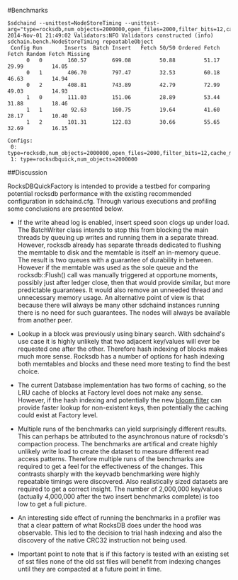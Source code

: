 #Benchmarks

```
$sdchaind --unittest=NodeStoreTiming --unittest-arg="type=rocksdb,num_objects=2000000,open_files=2000,filter_bits=12,cache_mb=256,file_size_mb=8,file_size_mult=2;type=rocksdbquick,num_objects=2000000"
2014-Nov-01 21:49:02 Validators:NFO Validators constructed (info)
sdchain.bench.NodeStoreTiming repeatableObject
 Config Run       Inserts  Batch Insert   Fetch 50/50 Ordered Fetch  Fetch Random Fetch Missing
      0   0        160.57        699.08         50.88         51.17         29.99         14.05
      0   1        406.70        797.47         32.53         60.18         46.63         14.94
      0   2        408.81        743.89         42.79         72.99         49.03         14.93
      1   0        111.03        151.06         28.89         53.44         31.88         18.46
      1   1         92.63        160.75         19.64         41.60         28.17         10.40
      1   2        101.31        122.83         30.66         55.65         32.69         16.15

Configs:
 0: type=rocksdb,num_objects=2000000,open_files=2000,filter_bits=12,cache_mb=256,file_size_mb=8,file_size_mult=2
 1: type=rocksdbquick,num_objects=2000000
```

##Discussion

RocksDBQuickFactory is intended to provide a testbed for comparing potential rocksdb performance with the existing recommended configuration in sdchaind.cfg. Through various executions and profiling some conclusions are presented below.

* If the write ahead log is enabled, insert speed soon clogs up under load. The BatchWriter class intends to stop this from blocking the main threads by queuing up writes and running them in a separate thread. However, rocksdb already has separate threads dedicated to flushing the memtable to disk and the memtable is itself an in-memory queue. The result is two queues with a guarantee of durability in between. However if the memtable was used as the sole queue and the rocksdb::Flush() call was manually triggered at opportune moments, possibly just after ledger close, then that would provide similar, but more predictable guarantees. It would also remove an unneeded thread and unnecessary memory usage. An alternative point of view is that because there will always be many other sdchaind instances running there is no need for such guarantees. The nodes will always be available from another peer.

* Lookup in a block was previously using binary search. With sdchaind's use case it is highly unlikely that two adjacent key/values will ever be requested one after the other. Therefore hash indexing of blocks makes much more sense. Rocksdb has a number of options for hash indexing both memtables and blocks and these need more testing to find the best choice.

* The current Database implementation has two forms of caching, so the LRU cache of blocks at Factory level does not make any sense. However, if the hash indexing and potentially the new [bloom filter](http://rocksdb.org/blog/1427/new-bloom-filter-format/) can provide faster lookup for non-existent keys, then potentially the caching could exist at Factory level.

* Multiple runs of the benchmarks can yield surprisingly different results. This can perhaps be attributed to the asynchronous nature of rocksdb's compaction process. The benchmarks are artifical and create highly unlikely write load to create the dataset to measure different read access patterns. Therefore multiple runs of the benchmarks are required to get a feel for the effectiveness of the changes. This contrasts sharply with the keyvadb benchmarking were highly repeatable timings were discovered. Also realistically sized datasets are required to get a correct insight. The number of 2,000,000 key/values (actually 4,000,000 after the two insert benchmarks complete) is too low to get a full picture.

* An interesting side effect of running the benchmarks in a profiler was that a clear pattern of what RocksDB does under the hood was observable. This led to the decision to trial hash indexing and also the discovery of the native CRC32 instruction not being used.

* Important point to note that is if this factory is tested with an existing set of sst files none of the old sst files will benefit from indexing changes until they are compacted at a future point in time.

